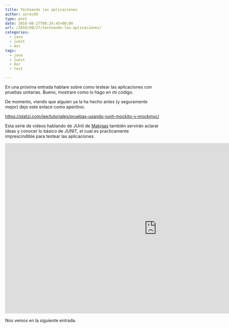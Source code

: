 ```yaml
---
title: Testeando las aplicaciones
author: airec69
type: post
date: 2018-08-27T08:24:45+00:00
url: /2018/08/27/testeando-las-aplicaciones/
categories:
  - java
  - junit
  - mvc
tags:
  - java
  - junit
  - mvc
  - test

---
```

En una próxima entrada hablare sobre como testear las aplicaciones con pruebas unitarias. Bueno, mostrare como lo hago en mi código.

De momento, viendo que alguien ya la ha hecho antes (y seguramente mejor) dejo este enlace como aperitivo.
 <!--more--> 
<a href="https://platzi.com/jee/tutoriales/pruebas-usando-junit-mockito-y-mockmvc/" target="_blank" rel="noopener">https://platzi.com/jee/tutoriales/pruebas-usando-junit-mockito-y-mockmvc/</a>

Esta serie de videos hablando de JUnit de <a href="https://www.youtube.com/channel/UCQufRmIMRTLdRxTsXCh4-5w" target="_blank" rel="noopener">Makigas</a> también servirán aclarar ideas y conocer lo básico de JUNIT, el cual es practicamente imprescindible para testear las aplicaciones.

<p><iframe src="https://www.youtube.com/embed/videoseries?list=PLTd5ehIj0goML37B7s9I9iN2zhJCfxJBC" allow="autoplay; encrypted-media" allowfullscreen="" width="990" height="557" frameborder="0"></iframe></p>

Nos vemos en la siguiente entrada.